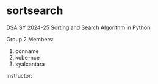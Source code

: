 # sortsearch
DSA SY 2024-25 Sorting and Search Algorithm in Python.

Group 2 Members:
1. conname
2. kobe-nce
3. syalcantara

Instructor: 

